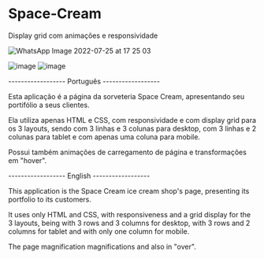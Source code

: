 # Space-Cream
Display grid com animações e responsividade

![WhatsApp Image 2022-07-25 at 17 25 03](https://user-images.githubusercontent.com/107502907/180867919-5c74fe8a-76bb-4dfd-a2f8-801b34428319.jpeg)

![image](https://user-images.githubusercontent.com/107502907/180868147-eeaa49a8-038c-4a0f-916d-38e6beb0cd61.png)
![image](https://user-images.githubusercontent.com/107502907/180868186-0baea4d0-49f2-472d-8bd1-808bfa14890a.png)


------------------ Português ------------------


Esta aplicação é a página da sorveteria Space Cream, apresentando seu portifólio a seus clientes.

Ela utiliza apenas HTML e CSS, com responsividade e com display grid  para os 3 layouts,
sendo com 3 linhas e 3 colunas para desktop, com 3 linhas e 2 colunas para tablet
e com apenas uma coluna para mobile.

Possui também animações de carregamento de página e transformações em "hover".


------------------ English ------------------


This application is the Space Cream ice cream shop's page, presenting its portfolio to its customers.

It uses only HTML and CSS, with responsiveness and a grid display for the 3 layouts,
being with 3 rows and 3 columns for desktop, with 3 rows and 2 columns for tablet
and with only one column for mobile.

The page magnification magnifications and also in "over".
